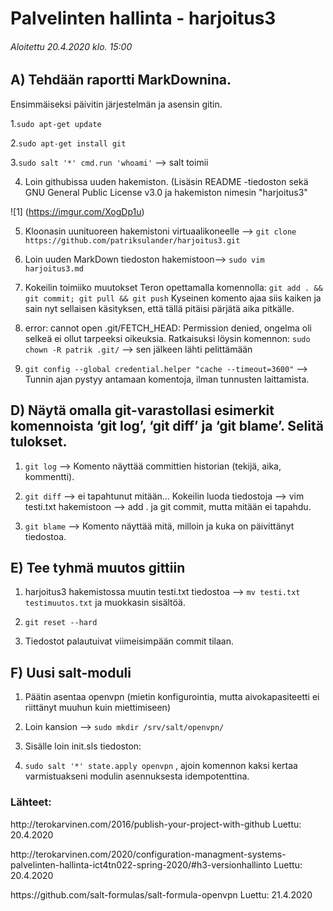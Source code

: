 # Palvelinten hallinta - harjoitus3

###### Aloitettu 20.4.2020 klo. 15:00

## A) Tehdään raportti MarkDownina.

  Ensimmäiseksi päivitin järjestelmän ja asensin gitin. 
 
 1.`sudo apt-get update`

2.`sudo apt-get install git`

3.`sudo salt '*' cmd.run 'whoami'` --> salt toimii

4. Loin githubissa uuden hakemiston. (Lisäsin README -tiedoston sekä GNU General Public License v3.0 ja hakemiston nimesin "harjoitus3"

  ![1] (https://imgur.com/XogDp1u)

5. Kloonasin uunituoreen hakemistoni virtuaalikoneelle --> `git clone https://github.com/patriksulander/harjoitus3.git`

6. Loin uuden MarkDown tiedoston hakemistoon--> `sudo vim harjoitus3.md`  

7. Kokeilin toimiiko muutokset Teron opettamalla komennolla: 
    `git add . && git commit; git pull && git push`
Kyseinen komento ajaa siis kaiken ja sain nyt sellaisen käsityksen, että tällä pitäisi pärjätä aika pitkälle.

8. error: cannot open .git/FETCH_HEAD: Permission denied, ongelma oli selkeä ei ollut tarpeeksi oikeuksia. Ratkaisuksi löysin komennon: `sudo chown -R patrik .git/` --> sen jälkeen lähti pelittämään
9. `git config --global credential.helper "cache --timeout=3600"` --> Tunnin ajan pystyy antamaan komentoja, ilman tunnusten laittamista.

## D) Näytä omalla git-varastollasi esimerkit komennoista ‘git log’, ‘git diff’ ja ‘git blame’. Selitä tulokset.

1. `git log` --> Komento näyttää committien historian (tekijä, aika, kommentti).

2. `git diff` --> ei tapahtunut mitään... Kokeilin luoda tiedostoja --> vim testi.txt hakemistoon --> add . ja git commit, mutta mitään ei tapahdu.
3. `git blame` --> Komento näyttää mitä, milloin ja kuka on päivittänyt tiedostoa.

## E) Tee tyhmä muutos gittiin

1. harjoitus3 hakemistossa muutin testi.txt tiedostoa --> `mv testi.txt testimuutos.txt` ja muokkasin sisältöä.

2. `git reset --hard`

3. Tiedostot palautuivat viimeisimpään commit tilaan.

## F) Uusi salt-moduli

1. Päätin asentaa openvpn (mietin konfigurointia, mutta aivokapasiteetti ei riittänyt muuhun kuin miettimiseen)

2. Loin kansion --> `sudo mkdir /srv/salt/openvpn/`

3. Sisälle loin init.sls tiedoston:

4. `sudo salt '*' state.apply openvpn` , ajoin komennon kaksi kertaa varmistuakseni modulin asennuksesta idempotenttina.


### Lähteet:

<!-- wp:paragraph -->
<p>http://terokarvinen.com/2016/publish-your-project-with-github  Luettu: 20.4.2020</p>
<!-- /wp:paragraph -->

<!-- wp:paragraph -->
<p>http://terokarvinen.com/2020/configuration-managment-systems-palvelinten-hallinta-ict4tn022-spring-2020/#h3-versionhallinto  Luettu: 20.4.2020</p>
<!-- /wp:paragraph -->

<!-- wp:paragraph -->
<p>https://github.com/salt-formulas/salt-formula-openvpn   Luettu: 21.4.2020</p>
<!-- /wp:paragraph -->




